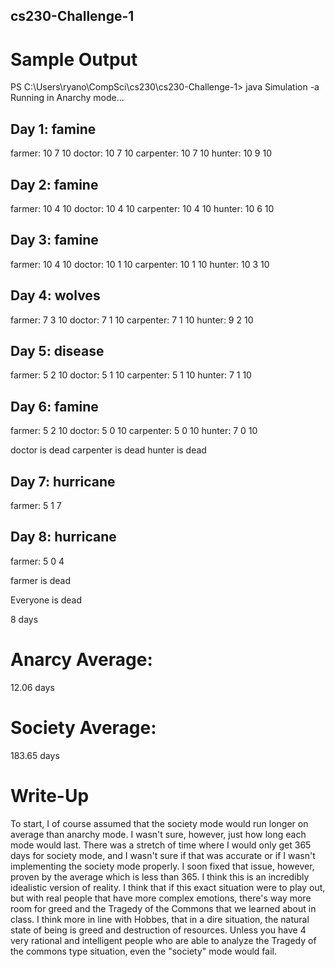 ## cs230-Challenge-1

# Sample Output

PS C:\Users\ryano\CompSci\cs230\cs230-Challenge-1> java Simulation -a
Running in Anarchy mode...

Day 1: famine
-------------------------
farmer: 10 7 10
doctor: 10 7 10
carpenter: 10 7 10
hunter: 10 9 10


Day 2: famine
-------------------------
farmer: 10 4 10
doctor: 10 4 10
carpenter: 10 4 10
hunter: 10 6 10


Day 3: famine
-------------------------
farmer: 10 4 10
doctor: 10 1 10
carpenter: 10 1 10
hunter: 10 3 10


Day 4: wolves
-------------------------
farmer: 7 3 10
doctor: 7 1 10
carpenter: 7 1 10
hunter: 9 2 10


Day 5: disease
-------------------------
farmer: 5 2 10
doctor: 5 1 10
carpenter: 5 1 10
hunter: 7 1 10


Day 6: famine
-------------------------
farmer: 5 2 10
doctor: 5 0 10
carpenter: 5 0 10
hunter: 7 0 10

doctor is dead
carpenter is dead
hunter is dead

Day 7: hurricane
-------------------------
farmer: 5 1 7


Day 8: hurricane
-------------------------
farmer: 5 0 4

farmer is dead

Everyone is dead

8 days

# Anarcy Average:
12.06 days

# Society Average:
183.65 days

# Write-Up
To start, I of course assumed that the society mode would run longer on average than anarchy mode.
I wasn't sure, however, just how long each mode would last. There was a stretch of time where I 
would only get 365 days for society mode, and I wasn't sure if that was accurate or if I wasn't
implementing the society mode properly. I soon fixed that issue, however, proven by the average
which is less than 365. I think this is an incredibly idealistic version of reality. I think that
if this exact situation were to play out, but with real people that have more complex emotions,
there's way more room for greed and the Tragedy of the Commons that we learned about in class.
I think more in line with Hobbes, that in a dire situation, the natural state of being is greed
and destruction of resources. Unless you have 4 very rational and intelligent people who are able
to analyze the Tragedy of the commons type situation, even the "society" mode would fail. 